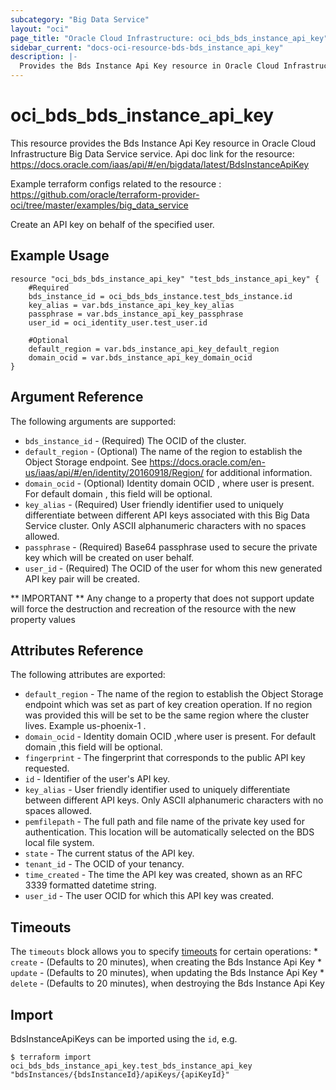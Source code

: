 ```yaml
---
subcategory: "Big Data Service"
layout: "oci"
page_title: "Oracle Cloud Infrastructure: oci_bds_bds_instance_api_key"
sidebar_current: "docs-oci-resource-bds-bds_instance_api_key"
description: |-
  Provides the Bds Instance Api Key resource in Oracle Cloud Infrastructure Big Data Service service
---
```


# oci_bds_bds_instance_api_key
This resource provides the Bds Instance Api Key resource in Oracle Cloud Infrastructure Big Data Service service.
Api doc link for the resource: https://docs.oracle.com/iaas/api/#/en/bigdata/latest/BdsInstanceApiKey

Example terraform configs related to the resource : https://github.com/oracle/terraform-provider-oci/tree/master/examples/big_data_service

Create an API key on behalf of the specified user.


## Example Usage

```hcl
resource "oci_bds_bds_instance_api_key" "test_bds_instance_api_key" {
	#Required
	bds_instance_id = oci_bds_bds_instance.test_bds_instance.id
	key_alias = var.bds_instance_api_key_key_alias
	passphrase = var.bds_instance_api_key_passphrase
	user_id = oci_identity_user.test_user.id

	#Optional
	default_region = var.bds_instance_api_key_default_region
	domain_ocid = var.bds_instance_api_key_domain_ocid
}
```

## Argument Reference

The following arguments are supported:

* `bds_instance_id` - (Required) The OCID of the cluster.
* `default_region` - (Optional) The name of the region to establish the Object Storage endpoint. See https://docs.oracle.com/en-us/iaas/api/#/en/identity/20160918/Region/ for additional information. 
* `domain_ocid` - (Optional) Identity domain OCID , where user is present. For default domain , this field will be optional.
* `key_alias` - (Required) User friendly identifier used to uniquely differentiate between different API keys associated with this Big Data Service cluster. Only ASCII alphanumeric characters with no spaces allowed.
* `passphrase` - (Required) Base64 passphrase used to secure the private key which will be created on user behalf.
* `user_id` - (Required) The OCID of the user for whom this new generated API key pair will be created.


** IMPORTANT **
Any change to a property that does not support update will force the destruction and recreation of the resource with the new property values

## Attributes Reference

The following attributes are exported:

* `default_region` - The name of the region to establish the Object Storage endpoint which was set as part of key creation operation. If no region was provided this will be set to be the same region where the cluster lives. Example us-phoenix-1 . 
* `domain_ocid` - Identity domain OCID ,where user is present. For default domain ,this field will be optional.
* `fingerprint` - The fingerprint that corresponds to the public API key requested.
* `id` - Identifier of the user's API key.
* `key_alias` - User friendly identifier used to uniquely differentiate between different API keys. Only ASCII alphanumeric characters with no spaces allowed.
* `pemfilepath` - The full path and file name of the private key used for authentication. This location will be automatically selected on the BDS local file system.
* `state` - The current status of the API key.
* `tenant_id` - The OCID of your tenancy.
* `time_created` - The time the API key was created, shown as an RFC 3339 formatted datetime string.
* `user_id` - The user OCID for which this API key was created.

## Timeouts

The `timeouts` block allows you to specify [timeouts](https://registry.terraform.io/providers/oracle/oci/latest/docs/guides/changing_timeouts) for certain operations:
	* `create` - (Defaults to 20 minutes), when creating the Bds Instance Api Key
	* `update` - (Defaults to 20 minutes), when updating the Bds Instance Api Key
	* `delete` - (Defaults to 20 minutes), when destroying the Bds Instance Api Key


## Import

BdsInstanceApiKeys can be imported using the `id`, e.g.

```
$ terraform import oci_bds_bds_instance_api_key.test_bds_instance_api_key "bdsInstances/{bdsInstanceId}/apiKeys/{apiKeyId}" 
```
